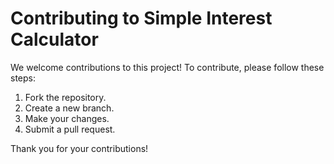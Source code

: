 # Contributing to Simple Interest Calculator

We welcome contributions to this project! To contribute, please follow these steps:

1. Fork the repository.
2. Create a new branch.
3. Make your changes.
4. Submit a pull request.

Thank you for your contributions!
